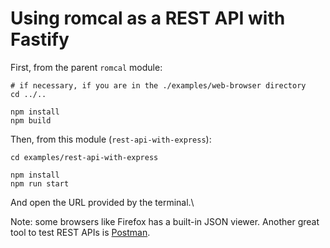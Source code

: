 # Using romcal as a REST API with Fastify

First, from the parent `romcal` module:

```shell
# if necessary, if you are in the ./examples/web-browser directory
cd ../..

npm install
npm build
```

Then, from this module (`rest-api-with-express`):
```shell
cd examples/rest-api-with-express

npm install
npm run start
```

And open the URL provided by the terminal.\

Note: some browsers like Firefox has a built-in JSON viewer.
Another great tool to test REST APIs is [Postman](https://www.postman.com/).
